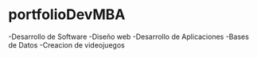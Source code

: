# portfolioDevMBA
-Desarrollo de Software
-Diseño web
-Desarrollo de Aplicaciones
-Bases de Datos
-Creacion de videojuegos

